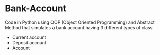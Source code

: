 # Bank-Account
Code in Python using OOP (Object Oriented Programming) and Abstract Method that simulates a bank account having 3 different types of class:

* Current account
* Deposit account 
* Account


